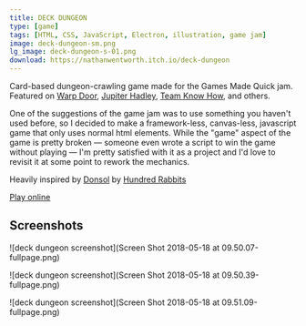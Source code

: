```yaml
---
title: DECK DUNGEON
type: [game]
tags: [HTML, CSS, JavaScript, Electron, illustration, game jam]
image: deck-dungeon-sm.png
lg_image: deck-dungeon-s-01.png
download: https://nathanwentworth.itch.io/deck-dungeon
---
```

Card-based dungeon-crawling game made for the Games Made Quick jam. Featured on [Warp Door](http://warpdoor.com/2017/01/23/deck-dungeon-nathan-wentworth/), [Jupiter Hadley](https://www.youtube.com/watch?v=11tkXjJGpCQ), [Team Know How](https://www.teamknowhow.com/discover/discover/top-free-mac-games#Deck%20Dungeon), and others.

One of the suggestions of the game jam was to use something you haven't used before, so I decided to make a framework-less, canvas-less, javascript game that only uses normal html elements. While the "game" aspect of the game is pretty broken — someone even wrote a script to win the game without playing — I'm pretty satisfied with it as a project and I'd love to revisit it at some point to rework the mechanics.

Heavily inspired by [Donsol](https://hundredrabbits.itch.io/donsol) by [Hundred Rabbits](http://100r.co/)

[Play online](https://nathanwentworth.co/deck-dungeon)

## Screenshots

![deck dungeon screenshot](Screen Shot 2018-05-18 at 09.50.07-fullpage.png)

![deck dungeon screenshot](Screen Shot 2018-05-18 at 09.50.39-fullpage.png)

![deck dungeon screenshot](Screen Shot 2018-05-18 at 09.51.09-fullpage.png)